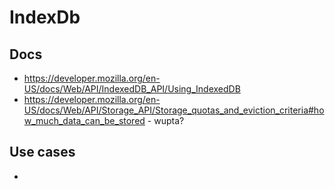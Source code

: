 # IndexDb

## Docs

- https://developer.mozilla.org/en-US/docs/Web/API/IndexedDB_API/Using_IndexedDB
- https://developer.mozilla.org/en-US/docs/Web/API/Storage_API/Storage_quotas_and_eviction_criteria#how_much_data_can_be_stored - wupta?


## Use cases

- 